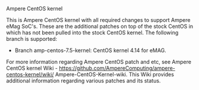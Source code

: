 Ampere CentOS kernel

This is Ampere CentOS kernel with all required changes to support
Ampere eMag SoC's. These are the additional patches on top of the
stock CentOS in which has not been pulled into the stock CentOS
kernel.
The following branch is supported:
- Branch amp-centos-7.5-kernel: CentOS kernel 4.14 for eMAG.

For more information regarding Ampere CentOS patch and etc, see
Ampere CentOS kernel Wiki -
https://github.com/AmpereComputing/ampere-centos-kernel/wiki/
Ampere-CentOS-Kernel-wiki.
This Wiki provides additional information regarding various
patches and its status.
